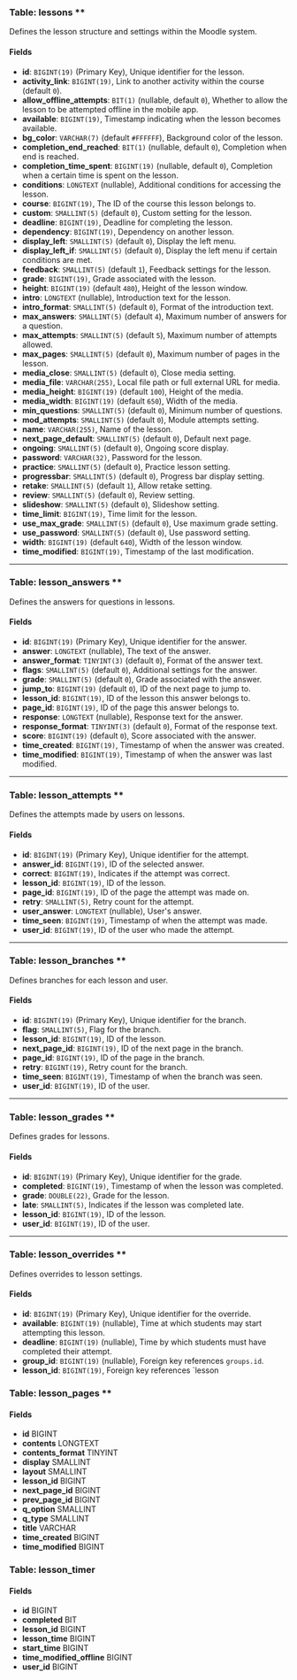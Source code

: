 ### Table: lessons **

Defines the lesson structure and settings within the Moodle system.

#### Fields

- **id**: `BIGINT(19)` (Primary Key), Unique identifier for the lesson.
- **activity_link**: `BIGINT(19)`, Link to another activity within the course (default `0`).
- **allow_offline_attempts**: `BIT(1)` (nullable, default `0`), Whether to allow the lesson to be attempted offline in the mobile app.
- **available**: `BIGINT(19)`, Timestamp indicating when the lesson becomes available.
- **bg_color**: `VARCHAR(7)` (default `#FFFFFF`), Background color of the lesson.
- **completion_end_reached**: `BIT(1)` (nullable, default `0`), Completion when end is reached.
- **completion_time_spent**: `BIGINT(19)` (nullable, default `0`), Completion when a certain time is spent on the lesson.
- **conditions**: `LONGTEXT` (nullable), Additional conditions for accessing the lesson.
- **course**: `BIGINT(19)`, The ID of the course this lesson belongs to.
- **custom**: `SMALLINT(5)` (default `0`), Custom setting for the lesson.
- **deadline**: `BIGINT(19)`, Deadline for completing the lesson.
- **dependency**: `BIGINT(19)`, Dependency on another lesson.
- **display_left**: `SMALLINT(5)` (default `0`), Display the left menu.
- **display_left_if**: `SMALLINT(5)` (default `0`), Display the left menu if certain conditions are met.
- **feedback**: `SMALLINT(5)` (default `1`), Feedback settings for the lesson.
- **grade**: `BIGINT(19)`, Grade associated with the lesson.
- **height**: `BIGINT(19)` (default `480`), Height of the lesson window.
- **intro**: `LONGTEXT` (nullable), Introduction text for the lesson.
- **intro_format**: `SMALLINT(5)` (default `0`), Format of the introduction text.
- **max_answers**: `SMALLINT(5)` (default `4`), Maximum number of answers for a question.
- **max_attempts**: `SMALLINT(5)` (default `5`), Maximum number of attempts allowed.
- **max_pages**: `SMALLINT(5)` (default `0`), Maximum number of pages in the lesson.
- **media_close**: `SMALLINT(5)` (default `0`), Close media setting.
- **media_file**: `VARCHAR(255)`, Local file path or full external URL for media.
- **media_height**: `BIGINT(19)` (default `100`), Height of the media.
- **media_width**: `BIGINT(19)` (default `650`), Width of the media.
- **min_questions**: `SMALLINT(5)` (default `0`), Minimum number of questions.
- **mod_attempts**: `SMALLINT(5)` (default `0`), Module attempts setting.
- **name**: `VARCHAR(255)`, Name of the lesson.
- **next_page_default**: `SMALLINT(5)` (default `0`), Default next page.
- **ongoing**: `SMALLINT(5)` (default `0`), Ongoing score display.
- **password**: `VARCHAR(32)`, Password for the lesson.
- **practice**: `SMALLINT(5)` (default `0`), Practice lesson setting.
- **progressbar**: `SMALLINT(5)` (default `0`), Progress bar display setting.
- **retake**: `SMALLINT(5)` (default `1`), Allow retake setting.
- **review**: `SMALLINT(5)` (default `0`), Review setting.
- **slideshow**: `SMALLINT(5)` (default `0`), Slideshow setting.
- **time_limit**: `BIGINT(19)`, Time limit for the lesson.
- **use_max_grade**: `SMALLINT(5)` (default `0`), Use maximum grade setting.
- **use_password**: `SMALLINT(5)` (default `0`), Use password setting.
- **width**: `BIGINT(19)` (default `640`), Width of the lesson window.
- **time_modified**: `BIGINT(19)`, Timestamp of the last modification.

---

### Table: lesson_answers **

Defines the answers for questions in lessons.

#### Fields

- **id**: `BIGINT(19)` (Primary Key), Unique identifier for the answer.
- **answer**: `LONGTEXT` (nullable), The text of the answer.
- **answer_format**: `TINYINT(3)` (default `0`), Format of the answer text.
- **flags**: `SMALLINT(5)` (default `0`), Additional settings for the answer.
- **grade**: `SMALLINT(5)` (default `0`), Grade associated with the answer.
- **jump_to**: `BIGINT(19)` (default `0`), ID of the next page to jump to.
- **lesson_id**: `BIGINT(19)`, ID of the lesson this answer belongs to.
- **page_id**: `BIGINT(19)`, ID of the page this answer belongs to.
- **response**: `LONGTEXT` (nullable), Response text for the answer.
- **response_format**: `TINYINT(3)` (default `0`), Format of the response text.
- **score**: `BIGINT(19)` (default `0`), Score associated with the answer.
- **time_created**: `BIGINT(19)`, Timestamp of when the answer was created.
- **time_modified**: `BIGINT(19)`, Timestamp of when the answer was last modified.

---

### Table: lesson_attempts **

Defines the attempts made by users on lessons.

#### Fields

- **id**: `BIGINT(19)` (Primary Key), Unique identifier for the attempt.
- **answer_id**: `BIGINT(19)`, ID of the selected answer.
- **correct**: `BIGINT(19)`, Indicates if the attempt was correct.
- **lesson_id**: `BIGINT(19)`, ID of the lesson.
- **page_id**: `BIGINT(19)`, ID of the page the attempt was made on.
- **retry**: `SMALLINT(5)`, Retry count for the attempt.
- **user_answer**: `LONGTEXT` (nullable), User's answer.
- **time_seen**: `BIGINT(19)`, Timestamp of when the attempt was made.
- **user_id**: `BIGINT(19)`, ID of the user who made the attempt.

---

### Table: lesson_branches **

Defines branches for each lesson and user.

#### Fields

- **id**: `BIGINT(19)` (Primary Key), Unique identifier for the branch.
- **flag**: `SMALLINT(5)`, Flag for the branch.
- **lesson_id**: `BIGINT(19)`, ID of the lesson.
- **next_page_id**: `BIGINT(19)`, ID of the next page in the branch.
- **page_id**: `BIGINT(19)`, ID of the page in the branch.
- **retry**: `BIGINT(19)`, Retry count for the branch.
- **time_seen**: `BIGINT(19)`, Timestamp of when the branch was seen.
- **user_id**: `BIGINT(19)`, ID of the user.

---

### Table: lesson_grades **

Defines grades for lessons.

#### Fields

- **id**: `BIGINT(19)` (Primary Key), Unique identifier for the grade.
- **completed**: `BIGINT(19)`, Timestamp of when the lesson was completed.
- **grade**: `DOUBLE(22)`, Grade for the lesson.
- **late**: `SMALLINT(5)`, Indicates if the lesson was completed late.
- **lesson_id**: `BIGINT(19)`, ID of the lesson.
- **user_id**: `BIGINT(19)`, ID of the user.

---

### Table: lesson_overrides **

Defines overrides to lesson settings.

#### Fields

- **id**: `BIGINT(19)` (Primary Key), Unique identifier for the override.
- **available**: `BIGINT(19)` (nullable), Time at which students may start attempting this lesson.
- **deadline**: `BIGINT(19)` (nullable), Time by which students must have completed their attempt.
- **group_id**: `BIGINT(19)` (nullable), Foreign key references `groups.id`.
- **lesson_id**: `BIGINT(19)`, Foreign key references `lesson


### Table: lesson_pages **


#### Fields

- **id** BIGINT
- **contents** LONGTEXT
- **contents_format** TINYINT
- **display** SMALLINT
- **layout** SMALLINT
- **lesson_id** BIGINT
- **next_page_id** BIGINT
- **prev_page_id** BIGINT
- **q_option** SMALLINT
- **q_type** SMALLINT
- **title** VARCHAR
- **time_created** BIGINT
- **time_modified** BIGINT

### Table: lesson_timer


#### Fields

- **id** BIGINT
- **completed** BIT
- **lesson_id** BIGINT
- **lesson_time** BIGINT
- **start_time** BIGINT
- **time_modified_offline** BIGINT
- **user_id** BIGINT

